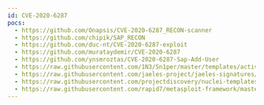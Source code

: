 ```yaml
---
id: CVE-2020-6287
pocs:
  - https://github.com/Onapsis/CVE-2020-6287_RECON-scanner
  - https://github.com/chipik/SAP_RECON
  - https://github.com/duc-nt/CVE-2020-6287-exploit
  - https://github.com/murataydemir/CVE-2020-6287
  - https://github.com/ynsmroztas/CVE-2020-6287-Sap-Add-User
  - https://raw.githubusercontent.com/1N3/Sn1per/master/templates/active/CVE-2020-6287_-_Create_an_Administrative_User_in_SAP_NetWeaver_AS_JAVA.sh
  - https://raw.githubusercontent.com/jaeles-project/jaeles-signatures/master/cves/sap-netweaver-improper-authentication-cve-2020-6287.yaml
  - https://raw.githubusercontent.com/projectdiscovery/nuclei-templates/master/cves/2020/CVE-2020-6287.yaml
  - https://raw.githubusercontent.com/rapid7/metasploit-framework/master/modules/auxiliary/admin/sap/cve_2020_6287_ws_add_user.rb
---
```

